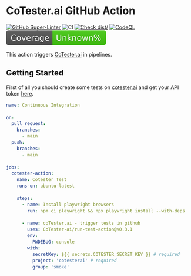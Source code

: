 # CoTester.ai GitHub Action

[![GitHub Super-Linter](https://github.com/actions/typescript-action/actions/workflows/linter.yml/badge.svg)](https://github.com/super-linter/super-linter)
![CI](https://github.com/actions/typescript-action/actions/workflows/ci.yml/badge.svg)
[![Check dist/](https://github.com/actions/typescript-action/actions/workflows/check-dist.yml/badge.svg)](https://github.com/actions/typescript-action/actions/workflows/check-dist.yml)
[![CodeQL](https://github.com/actions/typescript-action/actions/workflows/codeql-analysis.yml/badge.svg)](https://github.com/actions/typescript-action/actions/workflows/codeql-analysis.yml)
[![Coverage](./badges/coverage.svg)](./badges/coverage.svg)

This action triggers [CoTester.ai](https://app.cotester.ai) in pipelines.

## Getting Started

First of all you should create some tests on
[cotester.ai](https://app.cotester.ai) and get your API token
[here](https://app.cotester.ai/settings/integrations).

```yaml
name: Continuous Integration

on:
  pull_request:
    branches:
      - main
  push:
    branches:
      - main

jobs:
  cotester-action:
    name: Cotester Test
    runs-on: ubuntu-latest

    steps:
      - name: Install playwright browsers
        run: npm ci playwright && npx playwright install --with-deps

      - name: coTester.ai - trigger tests in github
        uses: CoTester-ai/run-test-action@v0.3.1
        env:
          PWDEBUG: console
        with:
          secretKey: ${{ secrets.COTESTER_SECRET_KEY }} # required
          project: 'cotesterai' # required
          group: 'smoke'
```
